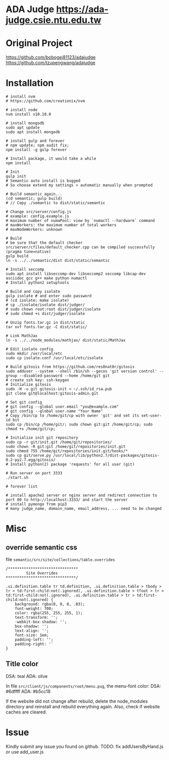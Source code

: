 # ADA Judge https://ada-judge.csie.ntu.edu.tw

# Original Project
https://github.com/bobogei81123/adajudge  
https://github.com/tzupengwang/adajudge

# Installation
```
# install nvm
# https://github.com/creationix/nvm

# install node
nvm install v10.10.0

# install mongodb
sudo apt update
sudo apt install mongodb

# install gulp and forever
# npm update; npm audit fix;
npm install -g gulp forever

# Install package, it would take a while
npm install

# Init
gulp init
# Semantic auto install is bugged
# So choose extend my settings > automatic manually when prompted

# Build semantic again...
(cd semantic; gulp build)
# // Copy ./semantic to dist/static/semantic

# Change src/server/config.js
# example: config.example.js
# maximum number of numaPool: view by `numactl --hardware` command
# maxWorkers: the maximum number of total workers
# maxNodeWorkers: unknown

# Build
# be sure that the default checker src/server/cfiles/default_checker.cpp can be compiled successfully (pragma tune=native)
gulp build
ln -s ../../semantic/dist dist/static/semantic

# Install seccomp
sudo apt install libseccomp-dev libseccomp2 seccomp libcap-dev asciidoc gcc g++ make python numactl
# Install python2 setuptools

# Build and copy isolate
gulp isolate # and enter sudo password
# (cd isolate; make isolate)
# cp ./isolate/isolate dist/judger/
# sudo chown root:root dist/judger/isolate
# sudo chmod +s dist/judger/isolate

# Unzip fonts.tar.gz in dist/static
tar xvf fonts.tar.gz -C dist/static/

# Link MathJax
ln -s ../../node_modules/mathjax/ dist/static/MathJax

# Edit isolate config
sudo mkdir /usr/local/etc
sudo cp isolate.conf /usr/local/etc/isolate

# Build gitosis from https://github.com/res0nat0r/gitosis
sudo adduser --system --shell /bin/sh --gecos 'git version control' --group --disabled-password --home /home/git git
# create ssh key: ssh-keygen
# Initialize gitosis
sudo -H -u git gitosis-init < ~/.ssh/id_rsa.pub
git clone git@localhost:gitosis-admin.git

# Set git config
# git config --global user.email "you@example.com"
# git config --global user.name "Your Name"
# Copy /bin/cp to /home/git/cp with owner 'git' and set its set-user-id bit
sudo cp /bin/cp /home/git/; sudo chown git:git /home/git/cp; sudo chmod +s /home/git/cp;

# Initialize init git repository
sudo cp -r git/init.git /home/git/repositories/
sudo chown -R git:git /home/git/repositories/init.git
sudo chmod 755 /home/git/repositories/init.git/hooks/*
sudo cp git/serve.py /usr/local/lib/python2.7/dist-packages/gitosis-0.2-py2.7.egg/gitosis/
# Install python(2) package 'requests' for all user (git)

# Run server on port 3333
./start.sh

# forever list

# install apache2 server or nginx server and redirect connection to port 80 to http://localhost:3333/ and start the server
# install pymongo from pip3
# many judge_name, domain_name, email_address, ... need to be changed
```

# Misc

## override semantic css
file `semantic/src/site/collections/table.overrides`
```
/*******************************
         Site Overrides
*******************************/

.ui.definition.table tr td.definition, .ui.definition.table > tbody > tr > td:first-child:not(.ignored), .ui.definition.table > tfoot > tr > td:first-child:not(.ignored), .ui.definition.table > tr > td:first-child:not(.ignored) {
    background: rgba(0, 0, 0, .03);
    font-weight: 700;
    color: rgba(255, 255, 255, 1);
    text-transform: '';
    -webkit-box-shadow: '';
    box-shadow: '';
    text-align: '';
    font-size: 1em;
    padding-left: '';
    padding-right: ''
}
```

## Title color

DSA: teal
ADA: olive

In file `src/client/js/components/root/menu.pug`, the menu-font color:
DSA: #6dffff
ADA: #b5cc18

If the website did not change after rebuild, delete the node_modules directory and reinstall and rebuild everything again.
Also, check if website caches are cleared.

# Issue
Kindly submit any issue you found on github.
TODO: fix addUsersByHand.js or use add_user.js
